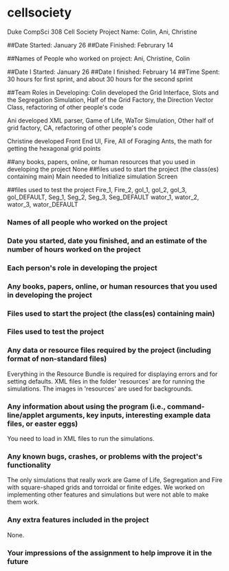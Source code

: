 # cellsociety
Duke CompSci 308 Cell Society Project
Name: Colin, Ani, Christine

##Date Started: January 26
##Date Finished: Februrary 14

##Names of People who worked on project: Ani, Christine, Colin

##Date I Started: January 26
##Date I finished: February 14
##Time Spent: 30 hours for first sprint, and about 30 hours for the second sprint

##Team Roles in Developing:
Colin developed the Grid Interface, Slots and the Segregation Simulation, Half of the Grid Factory, the Direction Vector 		Class, refactoring of other people's code


Ani developed XML parser, Game of Life, WaTor Simulation, Other half of grid factory, CA, refactoring of other people's code


Christine developed Front End UI, Fire, All of Foraging Ants, the math for getting the hexagonal grid points 

##any books, papers, online, or human resources that you used in developing the project
None
##files used to start the project (the class(es) containing main)
Main needed to Initialize simulation Screen

##files used to test the project
Fire_1, Fire_2, gol_1, gol_2, gol_3, gol_DEFAULT, Seg_1, Seg_2, Seg_3, Seg_DEFAULT wator_1, wator_2, wator_3, wator_DEFAULT

### Names of all people who worked on the project
### Date you started, date you finished, and an estimate of the number of hours worked on the project
### Each person's role in developing the project
### Any books, papers, online, or human resources that you used in developing the project
### Files used to start the project (the class(es) containing main)
### Files used to test the project
### Any data or resource files required by the project (including format of non-standard files)
Everything in the Resource Bundle is required for displaying errors and for setting defaults. XML files in the folder 'resources' are for running the simulations. The images in 'resources' are used for backgrounds.
### Any information about using the program (i.e., command-line/applet arguments, key inputs, interesting example data files, or easter eggs)
You need to load in XML files to run the simulations.
### Any known bugs, crashes, or problems with the project's functionality
The only simulations that really work are Game of Life, Segregation and Fire with square-shaped grids and torroidal or finite edges. We worked on implementing other features and simulations but were not able to make them work.
### Any extra features included in the project
None.
### Your impressions of the assignment to help improve it in the future